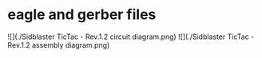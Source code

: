 # eagle and gerber files
![](./Sidblaster TicTac - Rev.1.2 circuit diagram.png)
![](./Sidblaster TicTac - Rev.1.2 assembly diagram.png)
